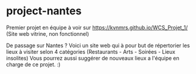 # project-nantes
Premier projet en équipe à voir sur https://kvnmrs.github.io/WCS_Projet_1/
(Site web vitrine, non fonctionnel)

De passage sur Nantes ? 
Voici un site web qui à pour but de répertorier les lieux à visiter selon 4 catégories (Restaurants - Arts - Soirées - Lieux insolites)
Vous pourrez aussi suggérer de nouveaux lieux a l'équipe en charge de ce projet. :)
